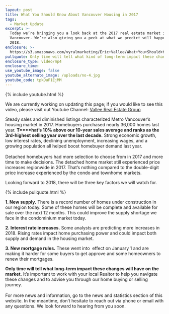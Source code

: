 ```yaml
---
layout: post
title: What You Should Know About Vancouver Housing in 2017
tags:
  - Market Update
excerpt: >-
  Today we’re bringing you a look back at the 2017 real estate market in
  Vancouver. We’re also giving you a peek at what we predict will happen in
  2018.
enclosure: >-
  https://s3.amazonaws.com/vyralmarketing/Eric+Vallee/What+You+Should+Know+About+Vancouver+Housing+in+2017.mp4
pullquote: Only time will tell what kind of long-term impact these changes have.
enclosure_type: video/mp4
enclosure_time:
use_youtube_image: false
youtube_alternate_image: /uploads/no-4.jpg
youtube_code: tpkDuF1EjMM
---
```


{% include youtube.html %}

We are currently working on updating this page; if you would like to see this video, please visit out Youtube Channel: [Vallee Real Estate Group](https://www.youtube.com/user/valleerealestate)

Steady sales and diminished listings characterized Metro Vancouver’s housing market in 2017. Homebuyers purchased nearly 36,000 homes last year. **T****hat’s 10% above our 10-year sales average and ranks as the 3rd-highest selling year over the last decade.** Strong economic growth, low interest rates, declining unemployment, increasing wages, and a growing population all helped boost homebuyer demand last year.&nbsp;<br>&nbsp;<br>Detached homebuyers had more selection to choose from in 2017 and more time to make decisions. The detached home market still experienced price increases regionwide in 2017. That’s nothing compared to the double-digit price increase experienced by the condo and townhome markets.&nbsp;

Looking forward to 2018, there will be three key factors we will watch for.

{% include pullquote.html %}

**1. New supply.** There is a record number of homes under construction in our region today. Some of these homes will be complete and available for sale over the next 12 months. This could improve the supply shortage we face in the condominium market today.

**2. Interest rate increases.** Some analysts are predicting more increases in 2018. Rising rates impact home purchasing power and could impact both supply and demand in the housing market.

**3. New mortgage rules.** These went into &nbsp;effect on January 1 and are making it harder for some buyers to get approve and some homeowners to renew their mortgages.&nbsp;

**Only time will tell what long-term impact these changes will have on the market.** It’s important to work with your local Realtor to help you navigate these changes and to advise you through our home buying or selling journey.&nbsp;<br>&nbsp;<br>For more news and information, go to the news and statistics section of this website. In the meantime, don’t hesitate to reach out via phone or email with any questions. We look forward to hearing from you soon.<br>&nbsp;